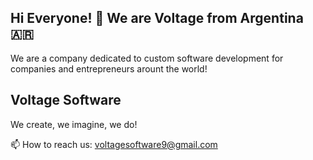 ## Hi Everyone!  👋 We are Voltage from Argentina 🇦🇷

We are a company dedicated to custom software development for companies and entrepreneurs arount the world!

## Voltage Software 
We create, we imagine, we do! 

📫 How to reach us: voltagesoftware9@gmail.com
